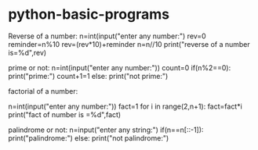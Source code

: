 # python-basic-programs
Reverse of a number:
n=int(input("enter any number:")
rev=0
reminder=n%10
rev=(rev*10)+reminder
n=n//10
print("reverse of a number is=%d",rev)

prime or not:
n=int(input("enter any number:"))
count=0
if(n%2==0):
print("prime:")
count+1=1
else:
print("not prime:")

factorial of a number:

n=int(input("enter any number:"))
fact=1
for i in range(2,n+1):
fact=fact*i
print("fact of number is =%d",fact)

palindrome or not:
n=input("enter any string:")
if(n==n[::-1]):
        print("palindrome:")
else:
        print("not palindrome:")
        
        
